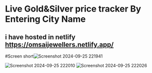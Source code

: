 # Live Gold&Silver price tracker By Entering City Name 

## i have hosted in netlify https://omsaijewellers.netlify.app/


#Screen short![Screenshot 2024-09-25 221941](https://github.com/user-attachments/assets/1e73f656-b208-407e-b1c7-2eb881c47614)

![Screenshot 2024-09-25 222010](https://github.com/user-attachments/assets/f23f49cd-f826-4f28-a006-b318b7135852)
![Screenshot 2024-09-25 222026](https://github.com/user-attachments/assets/0c65baae-1e8a-4bb2-9ba4-c0b0635037d3)
